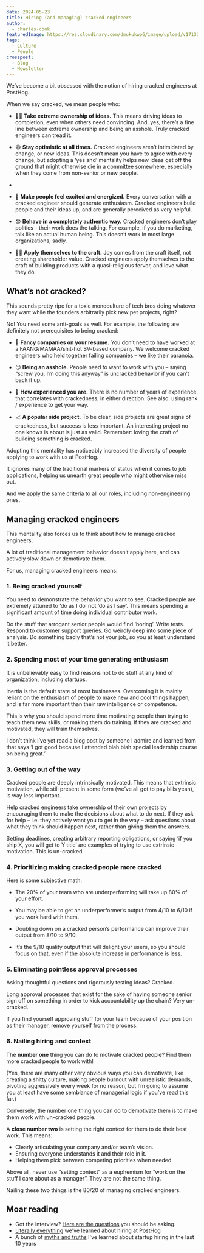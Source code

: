 ```yaml
---
date: 2024-05-23
title: Hiring (and managing) cracked engineers
author:
  - charles-cook
featuredImage: https://res.cloudinary.com/dmukukwp6/image/upload/v1713344206/posthog.com/contents/blog/cracked_engineer_blog.jpg
tags:
  - Culture
  - People
crosspost:
  - Blog
  - Newsletter      
---
```


We’ve become a bit obsessed with the notion of hiring cracked engineers at PostHog.

When we say cracked, we mean people who:

- 🙋‍♀️ **Take extreme ownership of ideas.** This means driving ideas to completion, even when others need convincing. And, yes, there’s a fine line between extreme ownership and being an asshole. Truly cracked engineers can tread it.

- 😄 **Stay optimistic at all times.** Cracked engineers aren’t intimidated by change, or new ideas. This doesn’t mean you have to agree with every change, but adopting a ‘yes and’ mentality helps new ideas get off the ground that might otherwise die in a committee somewhere, especially when they come from non-senior or new people.
*
- 🤩 **Make people feel excited and energized.** Every conversation with a cracked engineer should generate enthusiasm. Cracked engineers build people and their ideas up, and are generally perceived as very helpful.

- 😎 **Behave in a completely authentic way.** Cracked engineers don’t play politics – their work does the talking. For example, if you do marketing, talk like an actual human being. This doesn’t work in most large organizations, sadly.

- 👷‍♂️ **Apply themselves to the craft.** Joy comes from the craft itself, not creating shareholder value. Cracked engineers apply themselves to the craft of building products with a quasi-religious fervor, and love what they do.

## What’s not cracked?

This sounds pretty ripe for a toxic monoculture of tech bros doing whatever they want while the founders arbitrarily pick new pet projects, right?

No! You need some anti-goals as well. For example, the following are definitely not prerequisites to being cracked:

- 🏢 **Fancy companies on your resume.** You don’t need to have worked at a FAANG/MAMAA/shit-hot SV-based company. We welcome cracked engineers who held together failing companies – we like their paranoia.

- 😏 **Being an asshole.** People need to want to work with you – saying “screw you, I’m doing this anyway” is uncracked behavior if you can’t back it up.

- 🐣 **How experienced you are.** There is no number of years of experience that correlates with crackedness, in either direction. See also: using rank / experience to get your way.

- 📈 **A popular side project.** To be clear, side projects are great signs of crackedness, but success is less important. An interesting project no one knows is about is just as valid. Remember: loving the craft of building something is cracked.

Adopting this mentality has noticeably increased the diversity of people applying to work with us at PostHog.

It ignores many of the traditional markers of status when it comes to job applications, helping us unearth great people who might otherwise miss out.

And we apply the same criteria to all our roles, including non-engineering ones.

## Managing cracked engineers

This mentality also forces us to think about how to manage cracked engineers.

A lot of traditional management behavior doesn’t apply here, and can actively slow down or demotivate them.

For us, managing cracked engineers means:

### 1. Being cracked yourself

You need to demonstrate the behavior you want to see. Cracked people are extremely attuned to ‘do as I do’ not ‘do as I say’. This means spending a significant amount of time doing individual contributor work.

Do the stuff that arrogant senior people would find ‘boring’. Write tests. Respond to customer support queries. Go weirdly deep into some piece of analysis. Do something badly that’s not your job, so you at least understand it better.

### 2. Spending most of your time generating enthusiasm

It is unbelievably easy to find reasons not to do stuff at any kind of organization, including startups.

Inertia is the default state of most businesses. Overcoming it is mainly reliant on the enthusiasm of people to make new and cool things happen, and is far more important than their raw intelligence or competence.

This is why you should spend more time motivating people than trying to teach them new skills, or making them do training. If they are cracked and motivated, they will train themselves.

I don’t think I’ve yet read a blog post by someone I admire and learned from that says ‘I got good because I attended blah blah special leadership course on being great.’

### 3. Getting out of the way

Cracked people are deeply intrinsically motivated. This means that extrinsic motivation, while still present in some form (we’ve all got to pay bills yeah), is way less important.

Help cracked engineers take ownership of their own projects by encouraging them to make the decisions about what to do next. If they ask for help – i.e. they actively want you to get in the way – ask questions about what they think should happen next, rather than giving them the answers.

Setting deadlines, creating arbitrary reporting obligations, or saying ‘if you ship X, you will get to Y title’ are examples of trying to use extrinsic motivation. This is un-cracked.

### 4. Prioritizing making cracked people more cracked

Here is some subjective math:

- The 20% of your team who are underperforming will take up 80% of your effort.

- You may be able to get an underperformer’s output from 4/10 to 6/10 if you work hard with them.

- Doubling down on a cracked person’s performance can improve their output from 8/10 to 9/10.

- It’s the 9/10 quality output that will delight your users, so you should focus on that, even if the absolute increase in performance is less.

### 5. Eliminating pointless approval processes

Asking thoughtful questions and rigorously testing ideas? Cracked.

Long approval processes that exist for the sake of having someone senior sign off on something in order to kick accountability up the chain? Very un-cracked.

If you find yourself approving stuff for your team because of your position as their manager, remove yourself from the process.

### 6. Nailing hiring and context

The **number one** thing you can do to motivate cracked people? Find them more cracked people to work with!

(Yes, there are many other very obvious ways you can demotivate, like creating a shitty culture, making people burnout with unrealistic demands, pivoting aggressively every week for no reason, but I’m going to assume you at least have some semblance of managerial logic if you’ve read this far.)

Conversely, the number one thing you can do to demotivate them is to make them work with un-cracked people.

A **close number two** is setting the right context for them to do their best work. This means:

- Clearly articulating your company and/or team’s vision.
- Ensuring everyone understands it and their role in it.
- Helping them pick between competing priorities when needed.

Above all, never use “setting context” as a euphemism for “work on the stuff I care about as a manager”. They are not the same thing.

Nailing these two things is the 80/20 of managing cracked engineers.

## Moar reading

- Got the interview? [Here are the questions](/founders/what-to-ask-in-interviews) you should be asking. 
- [Literally everything](/newsletter/hiring-at-posthog-lessons) we've learned about hiring at PostHog
- A bunch of [myths and truths](/founders/early-stage-startup-hiring-strategy) I've learned about startup hiring in the last 10 years

<NewsletterForm />
